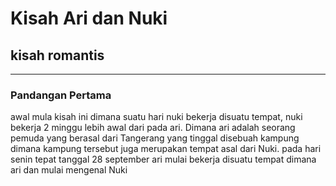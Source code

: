 # Kisah Ari dan Nuki
## kisah romantis

---

### Pandangan Pertama
awal mula kisah ini dimana suatu hari nuki bekerja disuatu tempat, nuki bekerja 2 minggu lebih awal dari pada ari.
Dimana ari adalah seorang pemuda yang berasal dari Tangerang yang tinggal disebuah kampung dimana kampung tersebut juga merupakan tempat asal dari Nuki.
pada hari senin tepat tanggal 28 september ari mulai bekerja disuatu tempat dimana ari dan mulai mengenal Nuki
